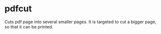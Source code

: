 # pdfcut
Cuts pdf page into several smaller pages. It is targeted to cut a bigger page, so that it can be printed.
